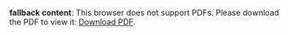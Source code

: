 <object data="pinedo-resume.pdf" type="application/pdf" width="100%" height="2200">
   <p><b>fallback content</b>: This browser does not support PDFs. Please download the PDF to view it: <a href="pinedo-resume.pdf">Download PDF</a>.</p>
</object>
